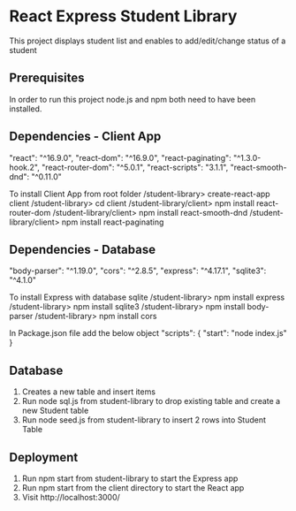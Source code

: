 # React Express Student Library
This project displays student list and enables to add/edit/change status of a student

## Prerequisites
In order to run this project node.js and npm both need to have been installed.
## Dependencies - Client App
"react": "^16.9.0",
"react-dom": "^16.9.0",
"react-paginating": "^1.3.0-hook.2",
"react-router-dom": "^5.0.1",
"react-scripts": "3.1.1",
"react-smooth-dnd": "^0.11.0"

To install Client App from root folder
/student-library> create-react-app client
/student-library> cd client
/student-library/client> npm install react-router-dom
/student-library/client> npm install react-smooth-dnd
/student-library/client> npm install react-paginating


## Dependencies - Database
"body-parser": "^1.19.0",
"cors": "^2.8.5",
"express": "^4.17.1",
"sqlite3": "^4.1.0"

To install Express with database sqlite
/student-library> npm install express
/student-library> npm install sqlite3
/student-library> npm install body-parser
/student-library> npm install cors

In Package.json file add the below object
"scripts": {
    "start": "node index.js"
}

## Database 
<ol>
<li>Creates a new table and insert items</li>
<li>Run node sql.js from student-library to drop existing table and create a new Student table</li>
<li>Run node seed.js from student-library to insert 2 rows into Student Table</li>
</ol>

## Deployment
<ol>
<li>Run npm start from student-library to start the Express app</li>
<li>Run npm start from the client directory to start the React app</li>
<li>Visit http://localhost:3000/</li>
</ol>


